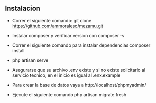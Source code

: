 ## Instalacion

 - Correr el siguiente comando:
   git clone https://github.com/ammoraleso/mezamu.git
 
 - Instalar composer y verificar version con 
    composer -v
    
 - Correr el siguiente comando para instalar dependencias
    composer install 
     
 - php artisan serve
 
 - Asegurarse que su archivo .env existe y si no existe solicitarlo al servicio tecnico,
 en el inicio es igual al .enx.example
 
 - Para crear la base de datos vaya a http://localhost/phpmyadmin/
    
 - Ejecute el siguiente comando php artisan migrate:fresh
    